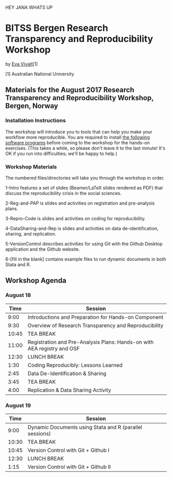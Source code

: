 HEY JANA WHATS UP

# BITSS Bergen Research Transparency and Reproducibility Workshop
by [Eva Vivalt](http://www.evavivalt.com)[1]

[1] Australian National University

## Materials for the August 2017 Research Transparency and Reproducibility Workshop, Bergen, Norway

### Installation Instructions
The workshop will introduce you to tools that can help you make your workflow more reproducible. You are required to install [the following software programs](http://www.bitss.org/2016/01/08/open-source-software-for-reproducible-social-science/)  before coming to the workshop for the hands-on exercises. (This takes a while, so please don't leave it to the last minute! It's OK if you run into difficulties; we'll be happy to help.)

### Workshop Materials
The numbered files/directories will take you through the workshop in order.

1-Intro features a set of slides (Beamer/LaTeX slides rendered as PDF) that discuss the reproducibility crisis in the social sciences.

2-Reg-and-PAP is slides and activities on registration and pre-analysis plans.

3-Repro-Code is slides and activities on coding for reproducibility.

4-DataSharing-and-Rep is slides and activities on data de-identification, sharing, and replication.

5-VersionControl describes activities for using Git with the Github Desktop application and the Github website.

6-[fill in the blank] contains example files to run dynamic documents in both Stata and R.



## Workshop Agenda

### August 18

Time | Session 
------------ | ------------- 
9:00 | Introductions and Preparation for Hands-on Component
9:30 | Overview of Research Transparency and Reproducibility
10:45 |  TEA BREAK
11:00 | Registration and Pre-Analysis Plans: Hands-on with AEA registry and OSF
12:30| LUNCH BREAK 
1:30 | Coding Reproducibly: Lessons Learned 
2:45 | Data De-Identification & Sharing 
3:45 | TEA BREAK 
4:00 | Replication & Data Sharing Activity 

### August 19

Time | Session 
------------ | ------------- 
9:00 | Dynamic Documents using Stata and R (parallel sessions)
10:30 |  TEA BREAK 
10:45 | Version Control with Git + Github I 
12:30| LUNCH BREAK 
1:15 | Version Control with Git + Github II


